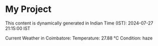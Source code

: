 # My Project

This content is dynamically generated in Indian Time (IST): 2024-07-27 21:15:00 IST


Current Weather in Coimbatore:
Temperature: 27.88 °C
Condition: haze
